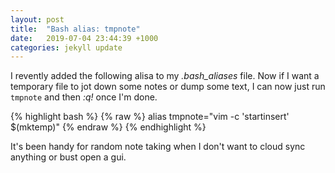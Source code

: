 ```yaml
---
layout: post
title:  "Bash alias: tmpnote"
date:   2019-07-04 23:44:39 +1000
categories: jekyll update
---
```


I revently added the following alisa to my *.bash_aliases* file. Now if I want a temporary file to jot down some notes or dump some text, I can now just run `tmpnote` and then *:q!* once I'm done.

{% highlight bash %}
{% raw %}
alias tmpnote="vim -c 'startinsert' $(mktemp)"
{% endraw %}
{% endhighlight %}

It's been handy for random note taking when I don't want to cloud sync anything or bust open a gui.
